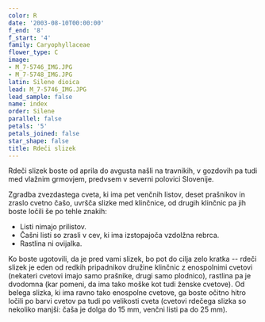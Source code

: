 ```yaml
---
color: R
date: '2003-08-10T00:00:00'
f_end: '8'
f_start: '4'
family: Caryophyllaceae
flower_type: C
image:
- M_7-5746_IMG.JPG
- M_7-5748_IMG.JPG
latin: Silene dioica
lead: M_7-5746_IMG.JPG
lead_sample: false
name: index
order: Silene
parallel: false
petals: '5'
petals_joined: false
star_shape: false
title: Rdeči slizek
---
```

Rdeči slizek boste od aprila do avgusta našli na travnikih, v gozdovih pa tudi med vlažnim grmovjem, predvsem v severni polovici Slovenije.

Zgradba zvezdastega cveta, ki ima pet venčnih listov, deset prašnikov in zraslo cvetno čašo, uvršča slizke med klinčnice, od drugih klinčnic pa jih boste ločili še po tehle znakih:

-   Listi nimajo prilistov.
-   Čašni listi so zrasli v cev, ki ima izstopajoča vzdolžna rebrca.
-   Rastlina ni ovijalka.

Ko boste ugotovili, da je pred vami slizek, bo pot do cilja zelo kratka -- rdeči slizek je eden od redkih pripadnikov družine klinčnic z enospolnimi cvetovi (nekateri cvetovi imajo samo prašnike, drugi samo plodnico), rastlina pa je dvodomna (kar pomeni, da ima tako moške kot tudi ženske cvetove). Od belega slizka, ki ima ravno tako enospolne cvetove, ga boste očitno hitro ločili po barvi cvetov pa tudi po velikosti cveta (cvetovi rdečega slizka so nekoliko manjši: čaša je dolga do 15 mm, venčni listi pa do 25 mm).
